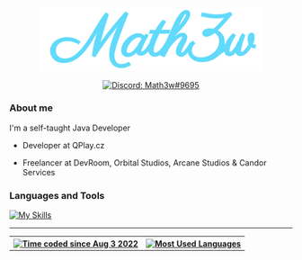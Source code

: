 <p align="center">
 <a href="https://discordapp.com/users/482816752238067712/">
  <img alt="Math3w" width="400" src="./header.png">
 </a>
</p>
<p align="center">
 <a href="https://discordapp.com/users/482816752238067712/">
  <img alt="Discord: Math3w#9695" src="https://img.shields.io/badge/Math3w%239695-blue?style=for-the-badge&logo=discord&logoColor=white">
 </a>
</p>

### About me

I'm a self-taught Java Developer

 - Developer at QPlay.cz

 - Freelancer at DevRoom, Orbital Studios, Arcane Studios & Candor Services

### Languages and Tools
[![My Skills](https://skillicons.dev/icons?i=git,java,mysql,mongodb,redis,gradle,maven,js,ts,react,html,css,materialui,vite,astro)](https://github.com/1Math3w)

---

<table align="center">
  <tr>
    <th>
      <a href="https://wakatime.com/@Math3w">
        <img alt="Time coded since Aug 3 2022" src="https://github-readme-stats.vercel.app/api/wakatime?username=Math3w&langs_count=4&custom_title=Time%20coded%20since%20Aug%203%202022&layout=compact&theme=react&border_color=20232a" />
      </a>
    </th>
    <th>
      <a href="https://github.com/1Math3w">
        <img alt="Most Used Languages" src="https://github-readme-stats.vercel.app/api/top-langs/?username=1Math3w&langs_count=4&layout=compact&theme=react&border_color=20232a" />
      </a>
    </th>
  </tr>
</table>
